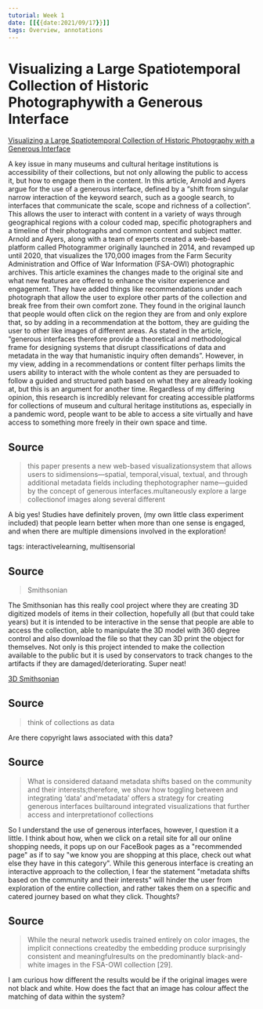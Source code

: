 ```yaml
---
tutorial: Week 1
date: [[{{date:2021/09/17}}]]
tags: Overview, annotations
---
```


# Visualizing a Large Spatiotemporal Collection of Historic Photographywith a Generous Interface
[Visualizing a Large Spatiotemporal Collection of Historic Photography with a Generous Interface](https://arxiv.org/pdf/2009.02242.pdf)

A key issue in many museums and cultural heritage institutions is accessibility of their collections, but not only allowing the public to access it, but how to engage them in the content. In this article, Arnold and Ayers argue for the use of a generous interface, defined by a “shift from singular narrow interaction of the keyword search, such as a google search, to interfaces that communicate the scale, scope and richness of a collection”. This allows the user to interact with content in a variety of ways through geographical regions with a colour coded map, specific photographers and a timeline of their photographs and common content and subject matter. Arnold and Ayers, along with a team of experts created a web-based platform called Photogrammer originally launched in 2014, and revamped up until 2020, that visualizes the 170,000 images from the Farm Security Administration and Office of War Information (FSA-OWI) photographic archives. This article examines the changes made to the original site and what new features are offered to enhance the visitor experience and engagement. They have added things like recommendations under each photograph that allow the user to explore other parts of the collection and break free from their own comfort zone. They found in the original launch that people would often click on the region they are from and only explore that, so by adding in a recommendation at the bottom, they are guiding the user to other like images of different areas. As stated in the article, “generous interfaces therefore provide a theoretical and methodological frame for designing systems that disrupt classifications of data and metadata in the way that humanistic inquiry often demands”. However, in my view, adding in a recommendations or content filter perhaps limits the users ability to interact with the whole content as they are persuaded to follow a guided and structured path based on what they are already looking at, but this is an argument for another time. Regardless of my differing opinion, this research is incredibly relevant for creating accessible platforms for collections of museum and cultural heritage institutions as, especially in a pandemic word, people want to be able to access a site virtually and have access to something more freely in their own space and time.


## Source

>this paper presents a new web-based visualizationsystem that allows users to sidimensions—spatial, temporal,visual, textual, and through additional metadata fields including thephotographer name—guided by the concept of generous interfaces.multaneously explore a large collectionof images along several different

A big yes! Studies have definitely proven, (my own little class experiment included) that people learn better when more than one sense is engaged, and when there are multiple dimensions involved in the exploration!

tags: interactivelearning, multisensorial

## Source

>Smithsonian

The Smithsonian has this really cool project where they are creating 3D digitized models of items in their collection, hopefully all (but that could take years) but it is intended to be interactive in the sense that people are able to access the collection, able to manipulate the 3D model with 360 degree control and also download the file so that they can 3D print the object for themselves. Not only is this project intended to make the collection available to the public but it is used by conservators to track changes to the artifacts if they are damaged/deteriorating. Super neat! 

[3D Smithsonian](https://3d.si.edu/)

## Source

>think of collections as data

Are there copyright laws associated with this data?

## Source

>What is considered dataand metadata shifts based on the community and their interests;therefore, we show how toggling between and integrating ‘data’ and‘metadata’ offers a strategy for creating generous interfaces builtaround integrated visualizations that further access and interpretationof collections

So I understand the use of generous interfaces, however, I question it a little. I think about how, when we click on a retail site for all our online shopping needs, it pops up on our FaceBook pages as a "recommended page" as if to say "we know you are shopping at this place, check out what else they have in this category". While this generous interface is creating an interactive approach to the collection, I fear the statement "metadata shifts based on the community and their interests" will hinder the user from exploration of the entire collection, and rather takes them on a specific and catered journey based on what they click. Thoughts?

## Source

>While the neural network usedis trained entirely on color images, the implicit connections createdby the embedding produce surprisingly consistent and meaningfulresults on the predominantly black-and-white images in the FSA-OWI collection [29].

I am curious how different the results would be if the original images were not black and white. How does the fact that an image has colour affect the matching of data within the system?




